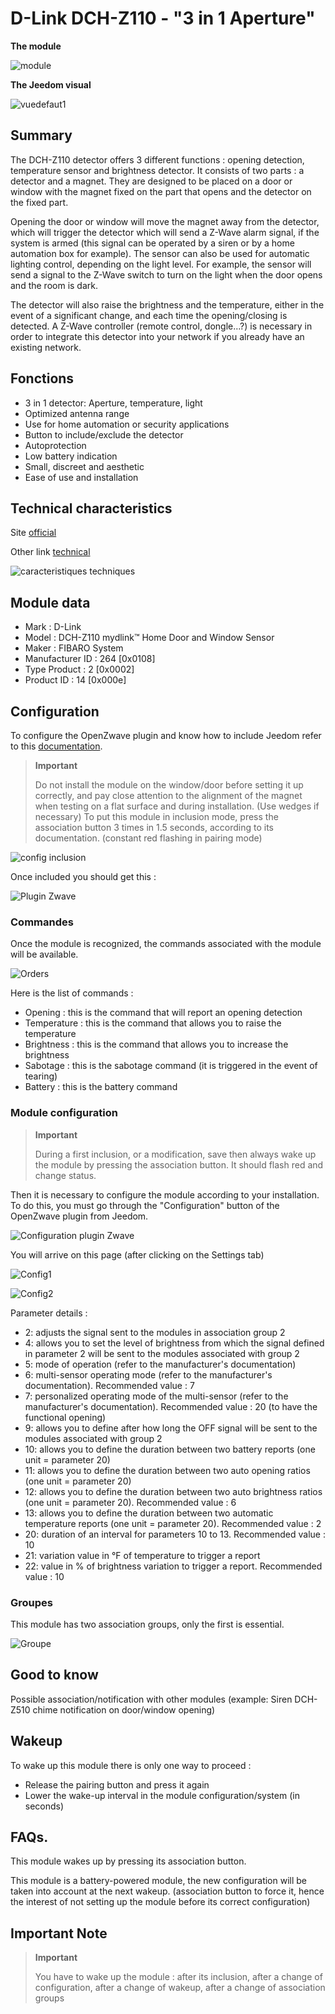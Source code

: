# D-Link DCH-Z110 - "3 in 1 Aperture"

**The module**

![module](images/dlink.dchz110/module.jpg)

**The Jeedom visual**

![vuedefaut1](images/dlink.dchz110/vuedefaut1.jpg)

## Summary

The DCH-Z110 detector offers 3 different functions : opening detection, temperature sensor and brightness detector. It consists of two parts : a detector and a magnet. They are designed to be placed on a door or window with the magnet fixed on the part that opens and the detector on the fixed part.

Opening the door or window will move the magnet away from the detector, which will trigger the detector which will send a Z-Wave alarm signal, if the system is armed (this signal can be operated by a siren or by a home automation box for example). The sensor can also be used for automatic lighting control, depending on the light level. For example, the sensor will send a signal to the Z-Wave switch to turn on the light when the door opens and the room is dark.

The detector will also raise the brightness and the temperature, either in the event of a significant change, and each time the opening/closing is detected. A Z-Wave controller (remote control, dongle…?) is necessary in order to integrate this detector into your network if you already have an existing network.

## Fonctions

-   3 in 1 detector: Aperture, temperature, light
-   Optimized antenna range
-   Use for home automation or security applications
-   Button to include/exclude the detector
-   Autoprotection
-   Low battery indication
-   Small, discreet and aesthetic
-   Ease of use and installation

## Technical characteristics

Site [official](http://www.dlink.com/-/media/Consumer_Products/DCH/DCH%20Z110/Datasheet/DCH_Z110_Datasheet_FR.pdf)

Other link [technical](http://www.kafkas.gr/uploads/Pdf/182732/DCH-Z120_183010381_01_Z02.PDF)

![caracteristiques techniques](images/dlink.dchz110/caracteristiques_techniques.jpg)

## Module data

-   Mark : D-Link
-   Model : DCH-Z110 mydlink™ Home Door and Window Sensor
-   Maker : FIBARO System
-   Manufacturer ID : 264 \[0x0108\]
-   Type Product : 2 \[0x0002\]
-   Product ID : 14 \[0x000e\]

## Configuration

To configure the OpenZwave plugin and know how to include Jeedom refer to this [documentation](https://doc.jeedom.com/en_US/plugins/automation%20protocol/openzwave/).

> **Important**
>
> Do not install the module on the window/door before setting it up correctly, and pay close attention to the alignment of the magnet when testing on a flat surface and during installation. (Use wedges if necessary) To put this module in inclusion mode, press the association button 3 times in 1.5 seconds, according to its documentation. (constant red flashing in pairing mode)

![config inclusion](images/dlink.dchz110/config-inclusion.jpg)

Once included you should get this :

![Plugin Zwave](images/dlink.dchz110/apres_inclusion.jpg)

### Commandes

Once the module is recognized, the commands associated with the module will be available.

![Orders](images/dlink.dchz110/commandes.jpg)

Here is the list of commands :

-   Opening : this is the command that will report an opening detection
-   Temperature : this is the command that allows you to raise the temperature
-   Brightness : this is the command that allows you to increase the brightness
-   Sabotage : this is the sabotage command (it is triggered in the event of tearing)
-   Battery : this is the battery command

### Module configuration

> **Important**
>
> During a first inclusion, or a modification, save then always wake up the module by pressing the association button. It should flash red and change status.

Then it is necessary to configure the module according to your installation. To do this, you must go through the "Configuration" button of the OpenZwave plugin from Jeedom.

![Configuration plugin Zwave](images/plugin/bouton_configuration.jpg)

You will arrive on this page (after clicking on the Settings tab)

![Config1](images/dlink.dchz110/config1.jpg)

![Config2](images/dlink.dchz110/config2.jpg)

Parameter details :

-   2: adjusts the signal sent to the modules in association group 2
-   4: allows you to set the level of brightness from which the signal defined in parameter 2 will be sent to the modules associated with group 2
-   5: mode of operation (refer to the manufacturer's documentation)
-   6: multi-sensor operating mode (refer to the manufacturer's documentation). Recommended value : 7
-   7: personalized operating mode of the multi-sensor (refer to the manufacturer's documentation). Recommended value : 20 (to have the functional opening)
-   9: allows you to define after how long the OFF signal will be sent to the modules associated with group 2
-   10: allows you to define the duration between two battery reports (one unit = parameter 20)
-   11: allows you to define the duration between two auto opening ratios (one unit = parameter 20)
-   12: allows you to define the duration between two auto brightness ratios (one unit = parameter 20). Recommended value : 6
-   13: allows you to define the duration between two automatic temperature reports (one unit = parameter 20). Recommended value : 2
-   20: duration of an interval for parameters 10 to 13. Recommended value : 10
-   21: variation value in °F of temperature to trigger a report
-   22: value in % of brightness variation to trigger a report. Recommended value : 10

### Groupes

This module has two association groups, only the first is essential.

![Groupe](images/dlink.dchz110/groupe.jpg)

## Good to know

Possible association/notification with other modules (example: Siren DCH-Z510 chime notification on door/window opening)

## Wakeup

To wake up this module there is only one way to proceed :

-   Release the pairing button and press it again
-   Lower the wake-up interval in the module configuration/system (in seconds)

## FAQs.

This module wakes up by pressing its association button.

This module is a battery-powered module, the new configuration will be taken into account at the next wakeup. (association button to force it, hence the interest of not setting up the module before its correct configuration)

## Important Note

> **Important**
>
> You have to wake up the module : after its inclusion, after a change of configuration, after a change of wakeup, after a change of association groups
